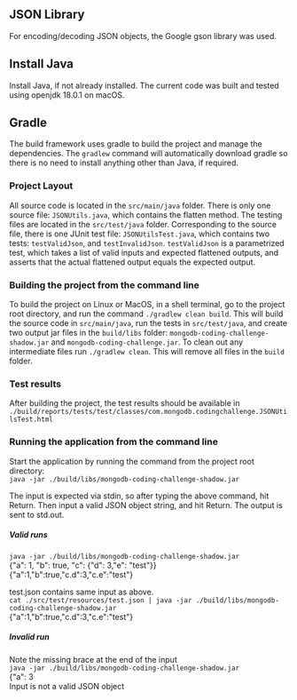 ## JSON Library

For encoding/decoding JSON objects, the Google gson library was used.

## Install Java

Install Java, if not already installed. The current code was built and tested using openjdk 18.0.1 on macOS.

## Gradle

The build framework uses gradle to build the project and manage the dependencies. The `gradlew` command will automatically download gradle so there is no need to install anything other than Java, if required.

### Project Layout

All source code is located in the `src/main/java` folder. There is only one source file: `JSONUtils.java`, which contains the flatten method. The testing files are located in the `src/test/java` folder.
Corresponding to the source file, there is one JUnit test file: `JSONUtilsTest.java`, which contains two tests: `testValidJson`, and `testInvalidJson`.
`testValidJson` is a parametrized test, which takes a list of valid inputs and expected flattened outputs, and asserts that the actual flattened output equals the expected output.

### Building the project from the command line

To build the project on Linux or MacOS, in a shell terminal, go to the project root directory, and run the command `./gradlew clean build`.
This will build the source code in `src/main/java`, run the tests in `src/test/java`, and create two output jar files in the `build/libs` folder: `mongodb-coding-challenge-shadow.jar` and `mongodb-coding-challenge.jar`.
To clean out any intermediate files run `./gradlew clean`.  This will remove all files in the `build` folder.

### Test results

After building the project, the test results should be available in `./build/reports/tests/test/classes/com.mongodb.codingchallenge.JSONUtilsTest.html`

### Running the application from the command line

Start the application by running the command from the project root directory:  
`java -jar ./build/libs/mongodb-coding-challenge-shadow.jar`

The input is expected via stdin, so after typing the above command, hit Return. Then input a valid JSON object string, and hit Return. The output is sent to std.out.

##### Valid runs

`java -jar ./build/libs/mongodb-coding-challenge-shadow.jar`  
{"a": 1, "b": true, "c": {"d": 3,"e": "test"}}  
{"a":1,"b":true,"c.d":3,"c.e":"test"}  

test.json contains same input as above.  
`cat ./src/test/resources/test.json | java -jar ./build/libs/mongodb-coding-challenge-shadow.jar`  
{"a":1,"b":true,"c.d":3,"c.e":"test"}  

##### Invalid run
Note the missing brace at the end of the input  
`java -jar ./build/libs/mongodb-coding-challenge-shadow.jar`  
{"a": 3  
Input is not a valid JSON object
